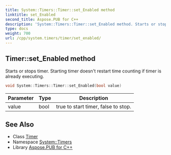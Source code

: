 ```yaml
---
title: System::Timers::Timer::set_Enabled method
linktitle: set_Enabled
second_title: Aspose.PUB for C++
description: 'System::Timers::Timer::set_Enabled method. Starts or stops timer. Starting timer doesn''t restart time counting if timer is already executing in C++.'
type: docs
weight: 700
url: /cpp/system.timers/timer/set_enabled/
---
```

## Timer::set_Enabled method


Starts or stops timer. Starting timer doesn't restart time counting if timer is already executing.

```cpp
void System::Timers::Timer::set_Enabled(bool value)
```


| Parameter | Type | Description |
| --- | --- | --- |
| value | bool | true to start timer, false to stop. |

## See Also

* Class [Timer](../)
* Namespace [System::Timers](../../)
* Library [Aspose.PUB for C++](../../../)
